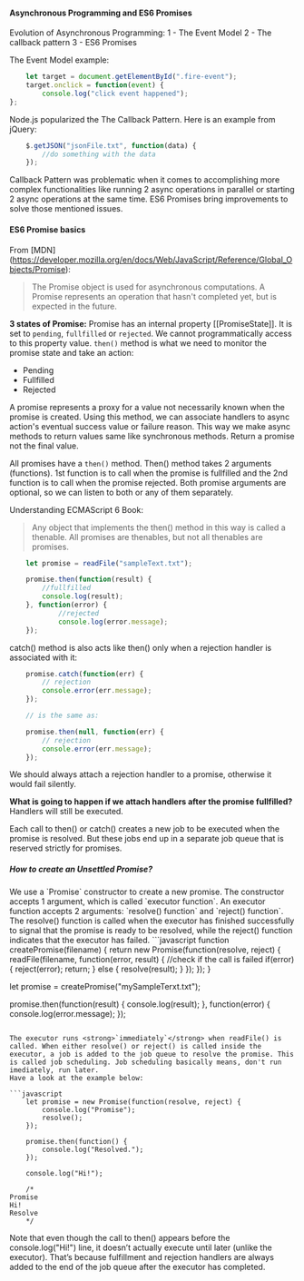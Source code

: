 <h4>Asynchronous Programming and ES6 Promises</h4>

Evolution of Asynchronous Programming:
1 - The Event Model
2 - The callback pattern
3 - ES6 Promises

The Event Model example:
```javascript
	let target = document.getElementById(".fire-event");
	target.onclick = function(event) {
  		console.log("click event happened");
};
```

Node.js popularized the The Callback Pattern. Here is an example from jQuery:
```javascript
	$.getJSON("jsonFile.txt", function(data) {
  		//do something with the data
	});
```
Callback Pattern was problematic when it comes to accomplishing more complex functionalities like running 2 async operations in parallel or starting 2 async operations at the same time. ES6 Promises bring improvements to solve those mentioned issues.

<h4>ES6 Promise basics</h4>

From [MDN] (https://developer.mozilla.org/en/docs/Web/JavaScript/Reference/Global_Objects/Promise):
> The Promise object is used for asynchronous computations. A Promise represents an operation that hasn't completed yet, but is expected in the future.

<strong>3 states of Promise:</strong> Promise has an internal property [[PromiseState]]. It is set to `pending`, `fullfilled` or `rejected`. We cannot programmatically access to this property value. `then()` method is what we need to monitor the promise state and take an action:
- Pending
- Fullfilled
- Rejected

A promise represents a proxy for a value not necessarily known when the promise is created. Using this method, we can associate handlers to async action's eventual success value or failure reason. This way we make async methods to return values same like synchronous methods. Return a promise not the final value.

All promises have a `then()` method. Then() method takes 2 arguments (functions). 1st function is to call when the promise is fullfilled and the 2nd function is to call when the promise rejected. Both promise arguments are optional, so we can listen to both or any of them separately.

Understanding ECMAScript 6 Book:
> Any object that implements the then() method in this way is called a thenable. All promises are thenables, but not all thenables are promises.

```javascript
	let promise = readFile("sampleText.txt");

	promise.then(function(result) {
  		//fullfilled
  		console.log(result);
	}, function(error) {
  			//rejected
  			console.log(error.message);
	});
```
catch() method is also acts like then() only when a rejection handler is associated with it:
```javascript
	promise.catch(function(err) {
    	// rejection
    	console.error(err.message);
	});

	// is the same as:

	promise.then(null, function(err) {
    	// rejection
    	console.error(err.message);
	});
```

We should always attach a rejection handler to a promise, otherwise it would fail silently.

<strong>What is going to happen if we attach handlers after the promise fullfilled?</strong>
Handlers will still be executed.

Each call to then() or catch() creates a new job to be executed when the promise is resolved. But these jobs end up in a separate job queue that is reserved strictly for promises.

<h5>How to create an Unsettled Promise?</h5>
We use a `Promise` constructor to create a new promise. The constructor accepts 1 argument, which is called `executor function`. An executor function accepts 2 arguments: `resolve() function` and `reject() function`. The resolve() function is called when the executor has finished successfully to signal that the promise is ready to be resolved, while the reject() function indicates that the executor has failed.
```javascript
	function createPromise(filename) {
  return new Promise(function(resolve, reject) {
    readFile(filename, function(error, result) {
      //check if the call is failed
      if(error) {
        reject(error);
        return;
      } else {
        resolve(result);
      }
    });
  });
}

let promise = createPromise("mySampleTerxt.txt");

promise.then(function(result) {
  console.log(result);
}, function(error) {
  console.log(error.message);
});
```

The executor runs <strong>`immediately`</strong> when readFile() is called. When either resolve() or reject() is called inside the executor, a job is added to the job queue to resolve the promise. This is called job scheduling. Job scheduling basically means, don't run imediately, run later.
Have a look at the example below:

```javascript
	let promise = new Promise(function(resolve, reject) {
    	console.log("Promise");
    	resolve();
	});

	promise.then(function() {
    	console.log("Resolved.");
	});

	console.log("Hi!");

	/*
Promise
Hi!
Resolve
	*/
```

Note that even though the call to then() appears before the console.log("Hi!") line, it doesn’t actually execute until later (unlike the executor). That’s because fulfillment and rejection handlers are always added to the end of the job queue after the executor has completed.